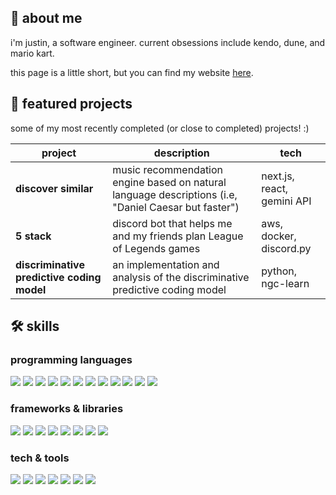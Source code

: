 ## 🚀 about me  
i'm justin, a software engineer. current obsessions include kendo, dune, and mario kart.

this page is a little short, but you can find my website [here](https://justin-hisung-lee.dev/).

## 🌟 featured projects

some of my most recently completed (or close to completed) projects! :)

| project | description | tech |
|---------|-------------|------|
| **discover similar** | music recommendation engine based on natural language descriptions (i.e, "Daniel Caesar but faster") | next.js, react, gemini API |
| **5 stack** | discord bot that helps me and my friends plan League of Legends games | aws, docker, discord.py |
| **discriminative predictive coding model** | an implementation and analysis of the discriminative predictive coding model | python, ngc-learn |

## 🛠️ skills 

### programming languages  
<p align="left">
  <img src="https://img.shields.io/badge/Java-323E48?style=for-the-badge&logo=java&logoColor=F89820" />
  <img src="https://img.shields.io/badge/Go-008080?style=for-the-badge&logo=go&logoColor=00ADD8" />
  <img src="https://img.shields.io/badge/Python-323E48?style=for-the-badge&logo=python&logoColor=3776AB" />
  <img src="https://img.shields.io/badge/C-008080?style=for-the-badge&logo=c&logoColor=A8B9CC" />
  <img src="https://img.shields.io/badge/C%23-323E48?style=for-the-badge&logo=c-sharp&logoColor=239120" />
  <img src="https://img.shields.io/badge/Lisp-008080?style=for-the-badge&logo=gnu&logoColor=FFFFFF" />
  <img src="https://img.shields.io/badge/HTML5-323E48?style=for-the-badge&logo=html5&logoColor=E34F26" />
  <img src="https://img.shields.io/badge/CSS3-008080?style=for-the-badge&logo=css3&logoColor=1572B6" />
  <img src="https://img.shields.io/badge/JavaScript-323E48?style=for-the-badge&logo=javascript&logoColor=F7DF1E" />
  <img src="https://img.shields.io/badge/TypeScript-008080?style=for-the-badge&logo=typescript&logoColor=3178C6" />
  <img src="https://img.shields.io/badge/Swift-323E48?style=for-the-badge&logo=swift&logoColor=FA7343" />
  <img src="https://img.shields.io/badge/Kotlin-008080?style=for-the-badge&logo=kotlin&logoColor=7F52FF" />
</p>

### frameworks & libraries  
<p align="left">
  <img src="https://img.shields.io/badge/QuickFixGo-323E48?style=for-the-badge" />
  <img src="https://img.shields.io/badge/Microsoft_Bot_Framework-008080?style=for-the-badge" />
  <img src="https://img.shields.io/badge/React-323E48?style=for-the-badge&logo=react&logoColor=61DAFB" />
  <img src="https://img.shields.io/badge/Node.js-008080?style=for-the-badge&logo=nodedotjs&logoColor=FFFFFF" />
  <img src="https://img.shields.io/badge/Next.js-323E48?style=for-the-badge&logo=nextdotjs&logoColor=FFFFFF" />
  <img src="https://img.shields.io/badge/Flask-008080?style=for-the-badge&logo=flask&logoColor=000000" />
  <img src="https://img.shields.io/badge/NumPy-323E48?style=for-the-badge&logo=numpy&logoColor=013243" />
  <img src="https://img.shields.io/badge/Pandas-008080?style=for-the-badge&logo=pandas&logoColor=150458" />
</p>

### tech & tools  
<p align="left">
  <img src="https://img.shields.io/badge/FIX_Protocol-323E48?style=for-the-badge" />
  <img src="https://img.shields.io/badge/Git-008080?style=for-the-badge&logo=git&logoColor=F05032" />
  <img src="https://img.shields.io/badge/Vim-323E48?style=for-the-badge&logo=vim&logoColor=green" />
  <img src="https://img.shields.io/badge/Linux-008080?style=for-the-badge&logo=linux&logoColor=FCC624" />
  <img src="https://img.shields.io/badge/MacOS-323E48?style=for-the-badge&logo=apple&logoColor=FFFFFF" />
  <img src="https://img.shields.io/badge/Windows-008080?style=for-the-badge&logo=windows&logoColor=00A4EF" />
  <img src="https://img.shields.io/badge/Supabase-323E48?style=for-the-badge&logo=supabase&logoColor=3ECF8E" />
</p>
